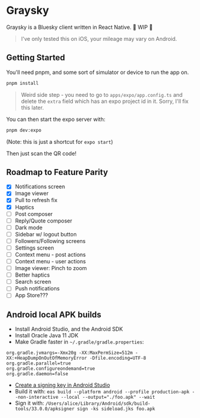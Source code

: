 # Graysky

Graysky is a Bluesky client written in React Native. 🚧 WIP 🚧

> I've only tested this on iOS, your mileage may vary on Android.

## Getting Started

You'll need pnpm, and some sort of simulator or device to run the app on.

```bash
pnpm install
```

> Weird side step - you need to go to `apps/expo/app.config.ts` and delete the `extra` field which has an expo project id in it. Sorry, I'll fix this later.

You can then start the expo server with:

```bash
pnpm dev:expo
```

(Note: this is just a shortcut for `expo start`)

Then just scan the QR code!

## Roadmap to Feature Parity

- [x] Notifications screen
- [x] Image viewer
- [x] Pull to refresh fix
- [x] Haptics
- [ ] Post composer
- [ ] Reply/Quote composer
- [ ] Dark mode
- [ ] Sidebar w/ logout button
- [ ] Followers/Following screens
- [ ] Settings screen
- [ ] Context menu - post actions
- [ ] Context menu - user actions
- [ ] Image viewer: Pinch to zoom
- [ ] Better haptics
- [ ] Search screen
- [ ] Push notifications
- [ ] App Store???

## Android local APK builds

* Install Android Studio, and the Android SDK
* Install Oracle Java 11 JDK
* Make Gradle faster in `~/.gradle/gradle.properties`:
```
org.gradle.jvmargs=-Xmx20g -XX:MaxPermSize=512m -XX:+HeapDumpOnOutOfMemoryError -Dfile.encoding=UTF-8
org.gradle.parallel=true
org.gradle.configureondemand=true
org.gradle.daemon=false
```
* [Create a signing key in Android Studio](https://developer.android.com/studio/publish/app-signing#generate-key)
* Build it with: `eas build --platform android --profile production-apk --non-interactive --local --output="./foo.apk" --wait`
* Sign it with: `/Users/alice/Library/Android/sdk/build-tools/33.0.0/apksigner sign -ks sideload.jks foo.apk`
